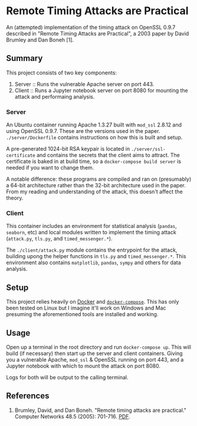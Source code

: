# Remote Timing Attacks are Practical
An (attempted) implementation of the timing attack on OpenSSL 0.9.7 described in "Remote Timing Attacks are Practical", a 2003 paper by David Brumley and Dan Boneh [1].

## Summary
This project consists of two key components:
  1. Server :: Runs the vulnerable Apache server on port 443.
  2. Client :: Runs a Jupyter notebook server on port 8080 for mounting the attack and performaing analysis.

### Server
An Ubuntu container running Apache 1.3.27 built with `mod_ssl` 2.8.12 and using OpenSSL 0.9.7. These are the versions used in the paper. `./server/Dockerfile` contains instructions on how this is built and setup.

A pre-generated 1024-bit RSA keypair is located in `./server/ssl-certificate` and contains the secrets that the client aims to attract. The certificate is baked in at build time, so a `docker-compose build server` is needed if you want to change them.

A notable difference: these programs are compiled and ran on (presumably) a 64-bit architecture rather than the 32-bit architecture used in the paper. From my reading and understanding of the attack, this doesn't affect the theory.

### Client
This container includes an environment for statistical analysis (`pandas`, `seaborn`, etc) and local modules written to implement the timing attack (`attack.py`, `tls.py`, and `timed_messenger.*`).

The `./client/attack.py` module contains the entrypoint for the attack, building upong the helper functions in `tls.py` and `timed_messenger.*`. This environment also contains `matplotlib`, `pandas`, `sympy` and others for data analysis.

## Setup
This project relies heavily on [Docker](https://www.docker.com) and [`docker-compose`](http://docs.docker.com/compose/install). This has only been tested on Linux but I imagine it'll work on Windows and Mac presuming the aforementioned tools are installed and working.

## Usage
Open up a terminal in the root directory and run `docker-compose up`. This will build (if necessary) then start up the server and client containers. Giving you a vulnerable Apache, `mod_ssl` & OpenSSL running on port 443, and a Jupyter notebook with which to mount the attack on port 8080.

Logs for both will be output to the calling terminal.

## References
  1. Brumley, David, and Dan Boneh. "Remote timing attacks are practical." Computer Networks 48.5 (2005): 701-716. [PDF](https://crypto.stanford.edu/~dabo/papers/ssl-timing.pdf).
